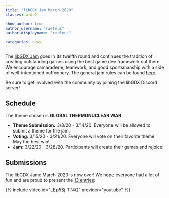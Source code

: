 ```yaml
---
title: "libGDX Jam March 2020"
classes: wide2

show_author: true
author_username: "raeleus"
author_displayname: "raeleus"

categories: news
---
```


The [libGDX Jam](https://itch.io/jam/libgdx-jam-march-2020) goes in its twelfth round and continues the tradition of creating outstanding games using the best game dev framework out there. We encourage camaraderie, teamwork, and good sportsmanship with a side of well-intentioned buffoonery. The general jam rules can be found [here](/community/jams/).

Be sure to get involved with the community by joining the libGDX Discord server!

## Schedule
The theme chosen is **GLOBAL THERMONUCLEAR WAR**.

- **Theme Submission:** 3/8/20 - 3/14/20. Everyone will be allowed to submit a theme for the jam.
- **Voting:** 3/15/20 - 3/21/20.  Everyone will vote on their favorite theme. May the best win!
- **Jam:** 3/22/20 - 3/28/20. Participants will create their games and rejoice!

## Submissions
The libGDX Jame March 2020 is now over! We hope everyone had a lot of fun and are proud to present the [13 entries](https://itch.io/jam/libgdx-jam-march-2020/entries):

{% include video id="LEp5Sj-TT4Q" provider="youtube" %}
